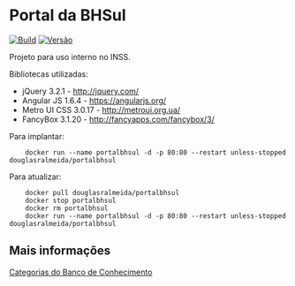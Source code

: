 # Portal da BHSul
[![Build](https://circleci.com/gh/douglasralmeida/pb.svg?style=shield)](https://circleci.com/gh/douglasralmeida/pb)
[![Versão](https://img.shields.io/github/release/douglasralmeida/pb.svg?label=versao)](https://github.com/douglasralmeida/pb/releases/latest)

Projeto para uso interno no INSS.

Bibliotecas utilizadas:
* jQuery 3.2.1 - http://jquery.com/
* Angular JS 1.6.4 - https://angularjs.org/
* Metro UI CSS 3.0.17 - http://metroui.org.ua/
* FancyBox 3.1.20 - http://fancyapps.com/fancybox/3/

Para implantar:
```
    docker run --name portalbhsul -d -p 80:80 --restart unless-stopped douglasralmeida/portalbhsul
```

Para atualizar:
```
    docker pull douglasralmeida/portalbhsul
    docker stop portalbhsul
    docker rm portalbhsul
    docker run --name portalbhsul -d -p 80:80 --restart unless-stopped douglasralmeida/portalbhsul
```

## Mais informações
[Categorias do Banco de Conhecimento](docs/bc-categorias.md)